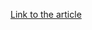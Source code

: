 [Link to the article](https://www.cisa.gov/news-events/alerts/2025/07/30/eviction-strategies-tool-released)
